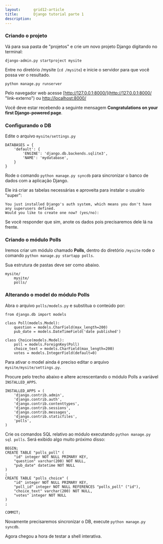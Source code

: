 ```yaml
---
layout:      grid12-article
title:       Django tutorial parte 1
description: 
---
```



### Criando o projeto

Vá para sua pasta de "projetos" e crie um novo projeto Django digitando no terminal:

    django-admin.py startproject mysite

Entre no diretório /mysite (`cd /mysite`) e inicie o servidor para que você possa ver o resultado.

    python manage.py runserver

Pelo navegador web acesse  [http://127.0.0.1:8000/](http://127.0.0.1:8000/ "link-externo") ou
[http://localhost:8000/](http://localhost:8000/ "link-externo")

Você deve estar recebendo a seguinte mensagem __Congratulations on your first Django-powered page__.



### Configurando o DB

Edite o arquivo `mysite/settings.py`

    DATABASES = {
        'default': {
            'ENGINE': 'django.db.backends.sqlite3',
            'NAME': 'mydatabase',
        }
    }

Rode o comando `python manage.py syncdb` para sincronizar o banco de dados com a aplicação Django.

Ele irá criar as tabelas necessárias e aproveita para instalar o usuário "super":

    You just installed Django's auth system, which means you don't have any superusers defined.
    Would you like to create one now? (yes/no):

Se você responder que sim, anote os dados pois precisaremos dele lá na frente.



### Criando o módulo Polls

Iremos criar um módulo chamado __Polls__, dentro do diretório `/mysite` rode o comando `python manage.py startapp polls`.

Sua estrutura de pastas deve ser como abaixo.

    mysite/
        mysite/
        polls/



### Alterando o model do módulo Polls

Abra o arquivo `polls/models.py` e substitua o conteúdo por:

    from django.db import models

    class Poll(models.Model):
        question = models.CharField(max_length=200)
        pub_date = models.DateTimeField('date published')

    class Choice(models.Model):
        poll = models.ForeignKey(Poll)
        choice_text = models.CharField(max_length=200)
        votes = models.IntegerField(default=0)

Para ativar o model ainda é preciso editar o arquivo `mysite/mysite/settings.py`.

Procure pelo trecho abaixo e altere acrescentando o módulo Polls a variável `INSTALLED_APPS`.

    INSTALLED_APPS = (
        'django.contrib.admin',
        'django.contrib.auth',
        'django.contrib.contenttypes',
        'django.contrib.sessions',
        'django.contrib.messages',
        'django.contrib.staticfiles',
        'polls',
    )

Crie os comandos SQL relativo ao módulo executando `python manage.py sql polls`. Será exibido algo muito próximo disso:

    BEGIN;
    CREATE TABLE "polls_poll" (
        "id" integer NOT NULL PRIMARY KEY,
        "question" varchar(200) NOT NULL,
        "pub_date" datetime NOT NULL
    )
    ;
    CREATE TABLE "polls_choice" (
        "id" integer NOT NULL PRIMARY KEY,
        "poll_id" integer NOT NULL REFERENCES "polls_poll" ("id"),
        "choice_text" varchar(200) NOT NULL,
        "votes" integer NOT NULL
    )
    ;

    COMMIT;

Novamente precisaremos sincronizar o DB, execute `python manage.py syncdb`.

Agora chegou a hora de testar a shell interativa.

